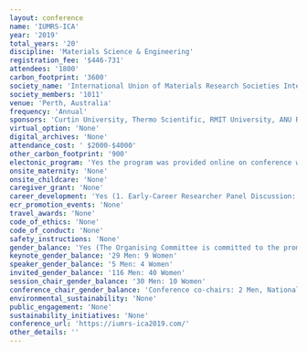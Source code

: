 ```yaml
---
layout: conference 
name: 'IUMRS-ICA'
year: '2019'
total_years: '20'
discipline: 'Materials Science & Engineering'
registration_fee: '$446-731'
attendees: '1800'
carbon_footprint: '3600'
society_name: 'International Union of Materials Research Societies International'
society_members: '1011'
venue: 'Perth, Australia'
frequency: 'Annual'
sponsors: 'Curtin University, Thermo Scientific, RMIT University, ANU Research School of Physics and Engineering and College of Engineering and Computer Science, IFM, ANFF, Australian Nanotechnology Network, Microscopy Australia, Materials, Australian Academy of Science, NPI Lasers, metals, Qantas Airline, Materials Research Society Singapore, Perth Convention Bureau, Perth Convention and Exhibition Centre'
virtual_option: 'None'
digital_archives: 'None'
attendance_cost: ' $2000-$4000'
other_carbon_footprint: '900'
electonic_program: 'Yes the program was provided online on conference website.'
onsite_maternity: 'None'
onsite_childcare: 'None'
caregiver_grant: 'None'
career_development: 'Yes (1. Early-Career Researcher Panel Discussion: Academic Career Pathways.  2. Scientific Writing Workshop.  3. Lunchtime session: Meet The Editors)'
ecr_promotion_events: 'None'
travel_awards: 'None'
code_of_ethics: 'None'
code_of_conduct: 'None'
safety_instructions: 'None'
gender_balance: 'Yes (The Organising Committee is committed to the promotion of equity and recognition of diversity at the IUMRS International Conference in Asia. Our aim is to provide an environment that fosters fairness, equity, and respect for social and cultural diversity, and that is free from unlawful Discrimination, Bullying, Harassment, Vilification and Victimisation. We strive to offer equal opportunities for participation in all aspects of the Conference with a minimum of 30percent of all plenary, keynote and invited speakers to be female, as well as session chairs and our own organising committees. Our goals to increase diversity include: – To encourage individual differences to be valued at all levels; – To generate awareness of diversity, inclusivity, accessibility and transparency issues. – To develop targets around diversity to be embedded across all IUMRS-ICA activities; – To ensure activities and targets to improve diversity, inclusivity, accessibility and transparency are initiated, led and monitored. We encourage any attendee to make contact if they require family-friendly measures so that we can facilitate their availability. In developing our gender balance policy we were influenced by the following articles: The Lorne Protein conference article on the Women in Science Australia webpage (link to https://womeninscienceaust.org/2015/11/15/achieving-gender-balance-in-less-than-3-years/), and the “Ten Simple Rules to Achieve Conference Speaker Gender Balance” (link to https://www.ncbi.nlm.nih.gov/pmc/articles/PMC4238945/).) see full statement here: https://iumrs-ica2019.com/equity-diversity-policy/'
keynote_gender_balance: '29 Men: 9 Women'
speaker_gender_balance: '5 Men: 4 Women'
invited_gender_balance: '116 Men: 40 Women'
session_chair_gender_balance: '30 Men: 10 Women'
conference_chair_gender_balance: 'Conference co-chairs: 2 Men, National Organising Committee: 8 Men : 7 Women'
environmental_sustainability: 'None'
public_engagement: 'None'
sustainability_initiatives: 'None'
conference_url: 'https://iumrs-ica2019.com/'
other_details: ''
---
```

